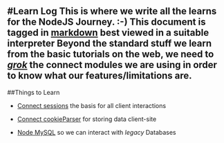 #Learn Log
This is where we write all the learns for the NodeJS Journey. :-)
This document is tagged in [markdown](http://en.wikipedia.org/wiki/Markdown) best viewed in a suitable interpreter
Beyond the standard stuff we learn from the basic tutorials on the web, we need to [*grok*](http://en.wikipedia.org/wiki/Grok) the connect modules we are using in order to know what our features/limitations are.
---

##Things to Learn

- [Connect sessions](http://senchalabs.github.com/connect/middleware-session.html) the basis for all client interactions

- [Connect cookieParser](http://senchalabs.github.com/connect/middleware-cookieParser.html) for storing data client-site

- [Node MySQL](https://github.com/felixge/node-mysql) so we can interact with *legacy* Databases

